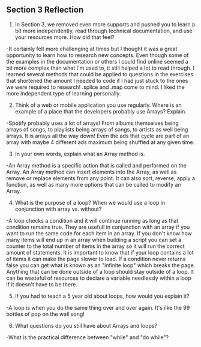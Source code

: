 ## Section 3 Reflection

1. In Section 3, we removed even more supports and pushed you to learn a bit more independently, read through technical documentation, and use your resources more. How did that feel?

-It certainly felt more challenging at times but I thought it was a great opportunity to learn how to research new concepts. Even though some of the examples in the documentation or others I could find online seemed a bit more complex than what I'm used to, it still helped a lot to read through. I learned several methods that could be applied to questions in the exercises that shortened the amount I needed to code if I had just stuck to the ones we were required to research! .splice and .map come to mind. I liked the more independent type of learning personally.

2. Think of a web or mobile application you use regularly. Where is an example of a place that the developers probably use Arrays? Explain.

-Spotify probably uses a lot of arrays! From albums themselves being arrays of songs, to playlists being arrays of songs, to artists as well being arrays. It is arrays all the way down! Even the ads that cycle are part of an array with maybe 4 different ads maximum being shuffled at any given time.

3. In your own words, explain what an Array method is.

-An Array method is a specific action that is called and performed on the Array. An Array method can insert elements into the Array, as well as remove or replace elements from any point. It can also sort, reverse, apply a function, as well as many more options that can be called to modify an Array.

4. What is the purpose of a loop? When we would use a loop in conjunction with array vs. without?

-A loop checks a condition and it will continue running as long as that condition remains true. They are usefull in conjunction with an array if you want to run the same code for each item in an array. If you don't know how many items will end up in an array when building a script you can set a counter to the total number of items in the array so it will run the correct amount of statements. It is important to know that if your loop contains a lot of items it can make the page slower to load. If a condition never returns false you can get what is known as an "infinite loop" which breaks the page. Anything that can be done outside of a loop should stay outside of a loop. It can be wasteful of resources to declare a variable needlessly within a loop if it doesn't have to be there.

5. If you had to teach a 5 year old about loops, how would you explain it?

-A loop is when you do the same thing over and over again. It's ilke the 99 bottles of pop on the wall song!

6. What questions do you still have about Arrays and loops?

-What is the practical difference between "while" and "do while"?
